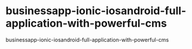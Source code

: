 # businessapp-ionic-iosandroid-full-application-with-powerful-cms
 businessapp-ionic-iosandroid-full-application-with-powerful-cms
